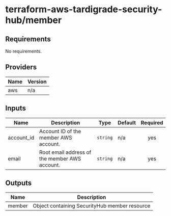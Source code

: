 # terraform-aws-tardigrade-security-hub/member

<!-- BEGIN TFDOCS -->
## Requirements

No requirements.

## Providers

| Name | Version |
|------|---------|
| aws | n/a |

## Inputs

| Name | Description | Type | Default | Required |
|------|-------------|------|---------|:--------:|
| account\_id | Account ID of the member AWS account. | `string` | n/a | yes |
| email | Root email address of the member AWS account. | `string` | n/a | yes |

## Outputs

| Name | Description |
|------|-------------|
| member | Object containing SecurityHub member resource |

<!-- END TFDOCS -->
